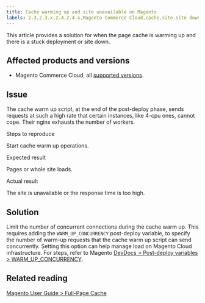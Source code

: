 ```yaml
---
title: Cache warming up and site unavailable on Magento
labels: 2.3,2.3.x,2.4,2.4.x,Magento Commerce Cloud,cache,site,site down,stuck deployment,troubleshooting
---
```


This article provides a solution for when the page cache is warming up and there is a stuck deployment or site down.

## Affected products and versions

* Magento Commerce Cloud, all [supported versions](https://magento.com/sites/default/files/magento-software-lifecycle-policy.pdf).

## Issue

The cache warm up script, at the end of the post-deploy phase, sends requests at such a high rate that certain instances, like 4-cpu ones, cannot cope. Their nginx exhausts the number of workers.

Steps to reproduce

Start cache warm up operations.

Expected result

Pages or whole site loads.

Actual result

The site is unavailable or the response time is too high.

## Solution

Limit the number of concurrent connections during the cache warm up. This requires adding the `` WARM_UP_CONCURRENCY `` post-deploy variable, to specify the number of warm-up requests that the cache warm up script can send concurrently. Setting this option can help manage load on Magento Cloud infrastructure. For steps, refer to Magento [DevDocs > Post-deploy variables > WARM\_UP\_CONCURRENCY](https://devdocs.magento.com/cloud/env/variables-post-deploy.html#warm_up_concurrency).

## Related reading

[Magento User Guide > Full-Page Cache](https://docs.magento.com/user-guide/system/cache-full-page.html)